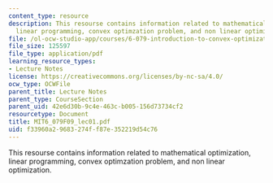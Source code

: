 ```yaml
---
content_type: resource
description: This resourse contains information related to mathematical optimization,
  linear programming, convex optimzation problem, and non linear optimization.
file: /ol-ocw-studio-app/courses/6-079-introduction-to-convex-optimization-fall-2009/f33960a29683274ff87e352219d54c76_MIT6_079F09_lec01.pdf
file_size: 125597
file_type: application/pdf
learning_resource_types:
- Lecture Notes
license: https://creativecommons.org/licenses/by-nc-sa/4.0/
ocw_type: OCWFile
parent_title: Lecture Notes
parent_type: CourseSection
parent_uid: 42e6d30b-9c4e-463c-b005-156d73734cf2
resourcetype: Document
title: MIT6_079F09_lec01.pdf
uid: f33960a2-9683-274f-f87e-352219d54c76
---
```

This resourse contains information related to mathematical optimization, linear programming, convex optimzation problem, and non linear optimization.